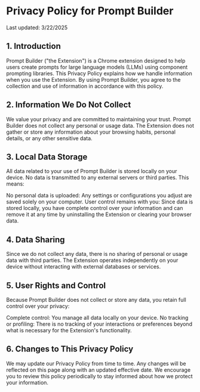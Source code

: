 # Privacy Policy for Prompt Builder
Last updated: 3/22/2025

## 1. Introduction
Prompt Builder ("the Extension") is a Chrome extension designed to help users create prompts for large language models (LLMs) using component prompting libraries. This Privacy Policy explains how we handle information when you use the Extension. By using Prompt Builder, you agree to the collection and use of information in accordance with this policy.

## 2. Information We Do Not Collect
We value your privacy and are committed to maintaining your trust. Prompt Builder does not collect any personal or usage data. The Extension does not gather or store any information about your browsing habits, personal details, or any other sensitive data.

## 3. Local Data Storage
All data related to your use of Prompt Builder is stored locally on your device. No data is transmitted to any external servers or third parties. This means:

No personal data is uploaded: Any settings or configurations you adjust are saved solely on your computer.
User control remains with you: Since data is stored locally, you have complete control over your information and can remove it at any time by uninstalling the Extension or clearing your browser data.
## 4. Data Sharing
Since we do not collect any data, there is no sharing of personal or usage data with third parties. The Extension operates independently on your device without interacting with external databases or services.

## 5. User Rights and Control
Because Prompt Builder does not collect or store any data, you retain full control over your privacy:

Complete control: You manage all data locally on your device.
No tracking or profiling: There is no tracking of your interactions or preferences beyond what is necessary for the Extension's functionality.
## 6. Changes to This Privacy Policy
We may update our Privacy Policy from time to time. Any changes will be reflected on this page along with an updated effective date. We encourage you to review this policy periodically to stay informed about how we protect your information.

